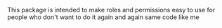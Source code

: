 This package is intended to make roles and permissions easy to use for people who don't want to do it again and again same code like me
